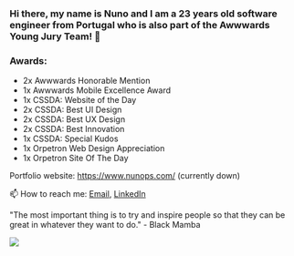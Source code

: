 ### Hi there, my name is Nuno and I am a 23 years old software engineer from Portugal who is also part of the Awwwards Young Jury Team! 🚀

### Awards: 
- 2x Awwwards Honorable Mention
- 1x Awwwards Mobile Excellence Award
- 1x CSSDA: Website of the Day
- 2x CSSDA: Best UI Design
- 2x CSSDA: Best UX Design
- 2x CSSDA: Best Innovation
- 1x CSSDA: Special Kudos
- 1x Orpetron Web Design Appreciation
- 1x Orpetron Site Of The Day

Portfolio website: https://www.nunops.com/ (currently down)

📫 How to reach me: [Email](mailto:nunopereirasousa00@gmail.com), [LinkedIn](https://www.linkedin.com/in/nunops/)

"The most important thing is to try and inspire people so that they can be great in whatever they want to do." - Black Mamba

![](https://komarev.com/ghpvc/?username=NunoPereiraSousa&color=red&style=flat-square)
